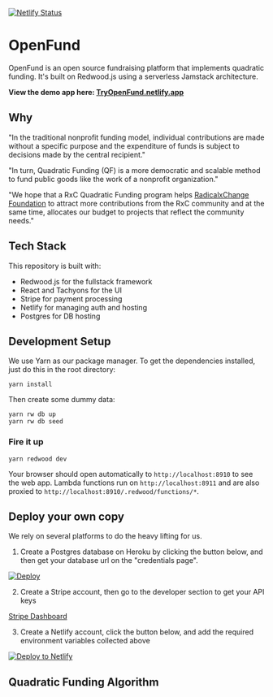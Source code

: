 [![Netlify Status](https://api.netlify.com/api/v1/badges/223a94b2-a8f5-42dc-9bbc-936d7ee2985f/deploy-status)](https://app.netlify.com/sites/silly-hypatia-fa017a/deploys)

# OpenFund
OpenFund is an open source fundraising platform that implements quadratic funding. It's built on Redwood.js using a serverless Jamstack architecture.

**View the demo app here: [TryOpenFund.netlify.app](https://tryopenfund.netlify.app/)**


## Why

"In the traditional nonprofit funding model, individual contributions are made without a specific purpose and the expenditure of funds is subject to decisions made by the central recipient."

"In turn, Quadratic Funding (QF) is a more democratic and scalable method to fund public goods like the work of a nonprofit organization."

"We hope that a RxC Quadratic Funding program helps [RadicalxChange Foundation](https://radicalxchange.org/) to attract more contributions from the RxC community and at the same time, allocates our budget to projects that reflect the community needs."


## Tech Stack

This repository is built with:

* Redwood.js for the fullstack framework
* React and Tachyons for the UI
* Stripe for payment processing
* Netlify for managing auth and hosting
* Postgres for DB hosting


## Development Setup

We use Yarn as our package manager. To get the dependencies installed, just do this in the root directory:

```terminal
yarn install
```

Then create some dummy data:
```terminal
yarn rw db up
yarn rw db seed
```

### Fire it up

```terminal
yarn redwood dev
```

Your browser should open automatically to `http://localhost:8910` to see the web app. Lambda functions run on `http://localhost:8911` and are also proxied to `http://localhost:8910/.redwood/functions/*`.


## Deploy your own copy

We rely on several platforms to do the heavy lifting for us.

1. Create a Postgres database on Heroku by clicking the button below, and then get your database url on the "credentials page".

[![Deploy](https://www.herokucdn.com/deploy/button.svg)](https://heroku.com/deploy?template=https://github.com/moarsel/openfund)


2. Create a Stripe account, then go to the developer section to get your API keys

[Stripe Dashboard](http://dashboard.stripe.com/)

3. Create a Netlify account, click the button below, and add the required environment variables collected above

<a href="https://app.netlify.com/start/deploy?repository=https://github.com/moarsel/openfund"><img src="https://www.netlify.com/img/deploy/button.svg" alt="Deploy to Netlify"></a>


## Quadratic Funding Algorithm

